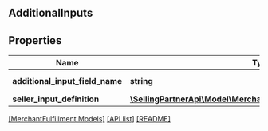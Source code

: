 ## AdditionalInputs

## Properties

Name | Type | Description | Notes
------------ | ------------- | ------------- | -------------
**additional_input_field_name** | **string** | The field name. | [optional]
**seller_input_definition** | [**\SellingPartnerApi\Model\MerchantFulfillment\SellerInputDefinition**](SellerInputDefinition.md) |  | [optional]

[[MerchantFulfillment Models]](../) [[API list]](../../Api) [[README]](../../../README.md)
